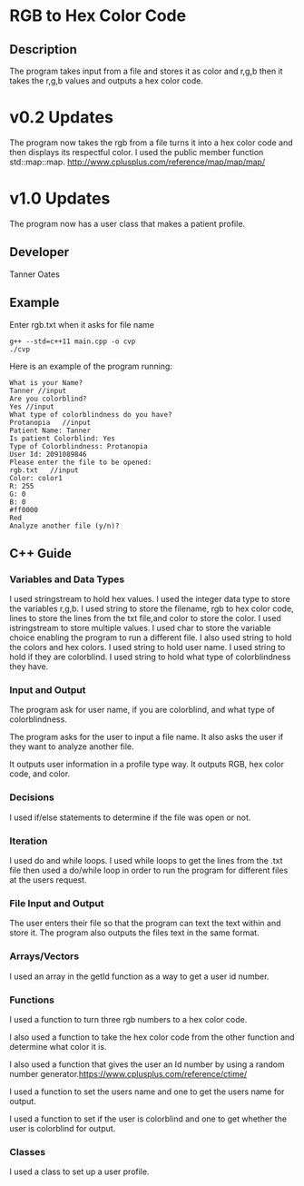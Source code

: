# RGB to Hex Color Code

## Description

The program takes input from a file and stores it as color and r,g,b then it takes the r,g,b values and outputs a hex color code.


# v0.2 Updates
The program now takes the rgb from a file turns it into a hex color code and then displays its respectful color. I used the public member function std::map::map.  http://www.cplusplus.com/reference/map/map/map/


# v1.0 Updates
The program now has a user class that makes a patient profile.

## Developer

Tanner Oates

## Example

Enter rgb.txt when it asks for file name 

```
g++ --std=c++11 main.cpp -o cvp
./cvp
```

Here is an example of the program running:

```
What is your Name?
Tanner //input
Are you colorblind?
Yes //input
What type of colorblindness do you have?
Protanopia   //input
Patient Name: Tanner
Is patient Colorblind: Yes
Type of Colorblindness: Protanopia
User Id: 2091089846
Please enter the file to be opened:
rgb.txt   //input
Color: color1
R: 255
G: 0
B: 0
#ff0000
Red
Analyze another file (y/n)?
```

## C++ Guide

### Variables and Data Types
I used stringstream to hold hex values.
I used the integer data type to store the variables r,g,b. 
I used string to store the filename, rgb to hex color code, lines to store the lines from the txt file,and  color to store the color.
I used istringstream to store multiple values.
I used char to store the variable choice enabling the program to run a different file.
I also used string to hold the colors and hex colors.
I used string to hold user name.
I used string to hold if they are colorblind.
I used string to hold what type of colorblindness they have.

### Input and Output
The program ask for user name, if you are colorblind, and what type of colorblindness.

The program asks for the user to input a file name. It also asks the user if they want to analyze another file.

It outputs user information in a profile type way.
It outputs RGB, hex color code, and color.


### Decisions

I used if/else statements to determine if the file was open or not.

### Iteration

I used do and while loops. I used while loops to get the lines from the .txt file then used a do/while loop in order to run the program for different files at the users request.

### File Input and Output

The user enters their file so that the program can text the text within and store it.  The program also outputs the files text in the same format.

### Arrays/Vectors
I used an array in the getId function as a way to get a user id number.

### Functions
 I used a function to turn three rgb numbers to a hex color code.

 I also used a function to take the hex color code from the other function and determine what color it is.

I also used a function that gives the user an Id number by using a random number generator.https://www.cplusplus.com/reference/ctime/

I used a function to set the users name and one to get the users name for output.

I used a function to set if the user is colorblind and one to get whether the user is colorblind for output.

### Classes
I used a class to set up a user profile. 